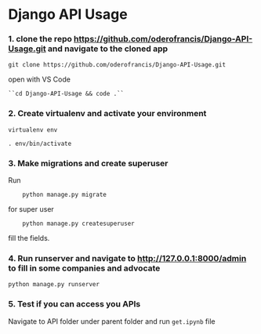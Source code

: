 # Django API Usage

### 1. clone the repo https://github.com/oderofrancis/Django-API-Usage.git and navigate to the cloned app

    git clone https://github.com/oderofrancis/Django-API-Usage.git
  
  open with VS Code 
  
    ``cd Django-API-Usage && code .``

### 2. Create virtualenv and activate your environment
    virtualenv env 
        
    . env/bin/activate

### 3. Make migrations and create superuser
  Run 
  
        python manage.py migrate
  
  for super user
  
        python manage.py createsuperuser
  
fill the fields.


### 4. Run runserver and navigate to http://127.0.0.1:8000/admin to fill in some companies and advocate 

    python manage.py runserver

### 5. Test if you can access you APIs

  Navigate to API folder under parent folder and run `get.ipynb` file 
